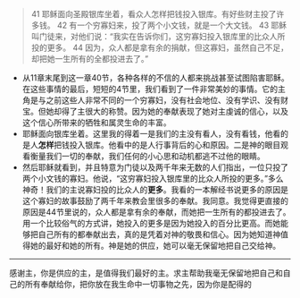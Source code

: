 > 41 耶稣面向圣殿银库坐着，看众人怎样把钱投入银库。有好些财主投了许多钱。 42 有一个穷寡妇来，投了两个小文钱，就是一个大文钱。 43 耶稣叫门徒来，对他们说：“我实在告诉你们，这穷寡妇投入银库里的比众人所投的更多。 44 因为，众人都是拿有余的捐献，但这寡妇，虽然自己不足，却把她一生所有的全都投进去了。”

- 从11章末尾到这一章40节，各种各样的不信的人都来挑战甚至试图陷害耶稣。在这些事情的最后，短短的4节里，我们看到了一件非常美妙的事情。它的主角是与之前这些人非常不同的一个穷寡妇，没有社会地位、没有学识、没有财宝。但她却得了主很大的称赞。因为她的奉献表现了她对主虔诚的信心，以及这个信心所带来的牺牲和属灵生命的丰富。
- 耶稣面向银库坐着。这里我的得着一是我们的主没有看人，没有看钱，他看的是人**怎样**把钱投入银库。他看中的是人行事背后的心和原因。二是神的眼目观看衡量我们一切的奉献，我们任何的小心思和动机都逃不过他的眼睛。
- 然后耶稣就看到，并且特意为门徒以及两千年来无数的人们指出，一位只投了两个小文钱的寡妇。他说，“这穷寡妇投入银库里的比众人所投的更多。”多么神奇！我们的主说寡妇投的比众人的**更多**。我看的一本解经书说更多的原因是这个寡妇的故事鼓励了两千年来教会里很多的奉献。我同意。我觉得更直接的原因是44节里说的，众人都是拿有余的奉献，而她把一生所有的都投进去了。用一个比较俗气的方式讲，她投入的更多是因为她投入的百分比更高。而她能够把自己所有的都奉献出去，真的是凭着对神的敬畏和信心。因为她知道神值得她的最好和她的所有。神是她的供应，她可以毫无保留地把自己交给神。

--------

感谢主，你是供应的主，是值得我们最好的主。求主帮助我毫无保留地把自己和自己的所有奉献给你，把你放在我生命中一切事物之先，因为你是配得的